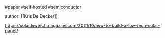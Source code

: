 #paper #self-hosted #semiconductor 


author: [[Kris De Decker]]

https://solar.lowtechmagazine.com/2021/10/how-to-build-a-low-tech-solar-panel/